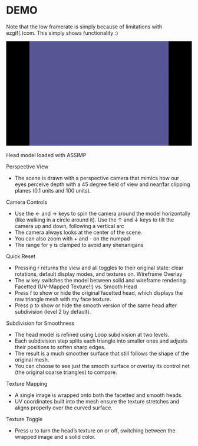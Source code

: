 # DEMO
Note that the low framerate is simply because of limitations with ezgif(.)com. This simply shows functionality :)

![](./DEMO.gif)

Head model loaded with ASSIMP

Perspective View
- The scene is drawn with a perspective camera that mimics how our eyes perceive
depth with a 45 degree field of view and near/far clipping planes (0.1 units and
100 units).
  
Camera Controls
- Use the ← and → keys to spin the camera around the model horizontally (like
walking in a circle around it).
Use the ↑ and ↓ keys to tilt the camera up and down, following a vertical arc
- The camera always looks at the center of the scene.
- You can also zoom with + and - on the numpad
- The range for y is clamped to avoid any shenanigans

Quick Reset
- Pressing r returns the view and all toggles to their original state: clear
rotations, default display modes, and textures on.
Wireframe Overlay
- The w key switches the model between solid and wireframe rendering
Facetted (UV-Mapped Texture!!) vs. Smooth Head
- Press f to show or hide the original facetted head, which displays the raw
triangle mesh with my face texture.
- Press p to show or hide the smooth version of the same head after subdivision
(level 2 by default).

Subdivision for Smoothness
- The head model is refined using Loop subdivision at two levels.
- Each subdivision step splits each triangle into smaller ones and adjusts their
positions to soften sharp edges.
- The result is a much smoother surface that still follows the shape of the
original mesh.
- You can choose to see just the smooth surface or overlay its control net (the
original coarse triangles) to compare.

Texture Mapping
- A single image is wrapped onto both the facetted and smooth heads.
- UV coordinates built into the mesh ensure the texture stretches and aligns
properly over the curved surface.

Texture Toggle
- Press u to turn the head’s texture on or off, switching between the wrapped image
and a solid color.
